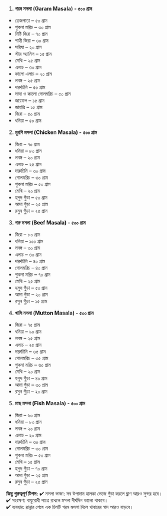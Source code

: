 1. **গরম মসলা (Garam Masala) - ৫০০ গ্রাম**
- তেজপাতা – ৫০ গ্রাম
- শুকনা মরিচ – ৩০ গ্রাম
- মিষ্টি জিরা – ৭০ গ্রাম
- শাহী জিরা – ৩০ গ্রাম
- সরিষা – ২০ গ্রাম
- স্টার অ্যানিস – ১৫ গ্রাম
- মেথি – ২৫ গ্রাম
- এলাচ – ৩০ গ্রাম
- কালো এলাচ – ২০ গ্রাম
- লবঙ্গ – ২৫ গ্রাম
- দারুচিনি – ৫০ গ্রাম
- সাদা ও কালো গোলমরিচ – ৫০ গ্রাম
- জায়ফল – ১৫ গ্রাম
- জায়ত্রি – ১৫ গ্রাম
- জিরা – ৫০ গ্রাম
- ধনিয়া – ৫০ গ্রাম

2. **মুরগি মসলা (Chicken Masala) - ৫০০ গ্রাম**
- জিরা – ৭০ গ্রাম
- ধনিয়া – ৮০ গ্রাম
- লবঙ্গ – ২০ গ্রাম
- এলাচ – ২৫ গ্রাম
- দারুচিনি – ৩০ গ্রাম
- গোলমরিচ – ৩০ গ্রাম
- শুকনা মরিচ – ৫০ গ্রাম
- মেথি – ২০ গ্রাম
- হলুদ গুঁড়া – ৫০ গ্রাম
- আদা গুঁড়া – ২৫ গ্রাম
- রসুন গুঁড়া – ২৫ গ্রাম

3. **গরু মসলা (Beef Masala) - ৫০০ গ্রাম**
- জিরা – ৮০ গ্রাম
- ধনিয়া – ১০০ গ্রাম
- লবঙ্গ – ৩০ গ্রাম
- এলাচ – ৩০ গ্রাম
- দারুচিনি – ৪০ গ্রাম
- গোলমরিচ – ৪০ গ্রাম
- শুকনা মরিচ – ৭০ গ্রাম
- মেথি – ২৫ গ্রাম
- হলুদ গুঁড়া – ৫০ গ্রাম
- আদা গুঁড়া – ২০ গ্রাম
- রসুন গুঁড়া – ১৫ গ্রাম

4. **খাসি মসলা (Mutton Masala) - ৫০০ গ্রাম**
- জিরা – ৭৫ গ্রাম
- ধনিয়া – ৯০ গ্রাম
- লবঙ্গ – ২৫ গ্রাম
- এলাচ – ২৫ গ্রাম
- দারুচিনি – ৩৫ গ্রাম
- গোলমরিচ – ৩৫ গ্রাম
- শুকনা মরিচ – ৬০ গ্রাম
- মেথি – ২০ গ্রাম
- হলুদ গুঁড়া – ৪০ গ্রাম
- আদা গুঁড়া – ৩০ গ্রাম
- রসুন গুঁড়া – ২০ গ্রাম

5. **মাছ মসলা (Fish Masala) - ৫০০ গ্রাম**
- জিরা – ৬০ গ্রাম
- ধনিয়া – ৮০ গ্রাম
- লবঙ্গ – ২০ গ্রাম
- এলাচ – ২০ গ্রাম
- দারুচিনি – ৩০ গ্রাম
- গোলমরিচ – ৩০ গ্রাম
- শুকনা মরিচ – ৫০ গ্রাম
- মেথি – ১৫ গ্রাম
- হলুদ গুঁড়া – ৭০ গ্রাম
- আদা গুঁড়া – ২৫ গ্রাম
- রসুন গুঁড়া – ২৫ গ্রাম

**কিছু গুরুত্বপূর্ণ টিপস:**
✔ মসলা ভাজা: সব উপাদান হালকা ভেজে গুঁড়া করলে ঘ্রাণ আরও সুন্দর হবে।<br>
✔ সংরক্ষণ: বায়ুরোধী পাত্রে রাখলে মসলা দীর্ঘদিন ভালো থাকবে।<br>
✔ ব্যবহার: রান্নার শেষে এক চিমটি গরম মসলা দিলে খাবারের স্বাদ আরও বাড়বে।
